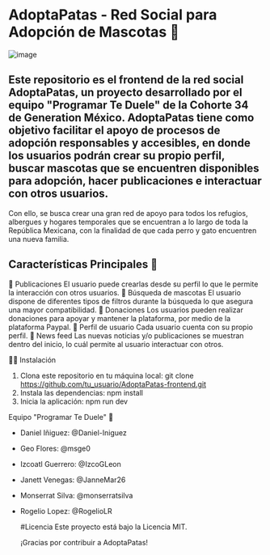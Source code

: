 # AdoptaPatas - Red Social para Adopción de Mascotas 🐶
![image](https://github.com/Generation-Mexico-Programar-Te-Duele/AdoptaPatas/assets/108698608/ca3e66ac-4471-4e79-80c1-10c96d25d3ca)


## Este repositorio es el frontend de la red social AdoptaPatas, un proyecto desarrollado por el equipo "Programar Te Duele" de la Cohorte 34 de Generation México. AdoptaPatas tiene como objetivo facilitar el apoyo de procesos de adopción responsables y accesibles, en donde los usuarios podrán crear su propio perfil, buscar mascotas que se encuentren disponibles para adopción, hacer publicaciones e interactuar con otros usuarios.

Con ello, se busca crear una gran red de apoyo para todos los refugios, albergues y hogares temporales que se encuentran a lo largo de toda la República Mexicana, con la finalidad de que cada perro y gato encuentren una nueva familia.

## Características Principales  🐩
🐾 Publicaciones
El usuario puede crearlas desde su perfil lo que le permite la interacción con otros usuarios.
🐾 Búsqueda de mascotas
El usuario dispone de diferentes tipos de filtros durante la búsqueda lo que asegura una mayor compatibilidad.
🐾 Donaciones
Los usuarios pueden realizar donaciones para apoyar y mantener la plataforma, por medio de la plataforma Paypal.
🐾 Perfil de usuario
Cada usuario cuenta con su propio perfil.
🐾 News feed
Las nuevas noticias y/o publicaciones se muestran dentro del inicio, lo cuál permite al usuario interactuar con otros.

🐕‍🦺 Instalación
1. Clona este repositorio en tu máquina local:
  git clone https://github.com/tu_usuario/AdoptaPatas-frontend.git
2. Instala las dependencias:
  npm install
3. Inicia la aplicación:
  npm run dev

Equipo "Programar Te Duele" 🦮 
* Daniel Iñiguez: @Daniel-Iniguez
* Geo Flores: @msge0
* Izcoatl Guerrero:  @IzcoGLeon
* Janett Venegas: @JanneMar26
* Monserrat Silva:  @monserratsilva
* Rogelio Lopez:  @RogelioLR

  #Licencia
  Este proyecto está bajo la Licencia MIT.

  ¡Gracias por contribuir a AdoptaPatas!
  
